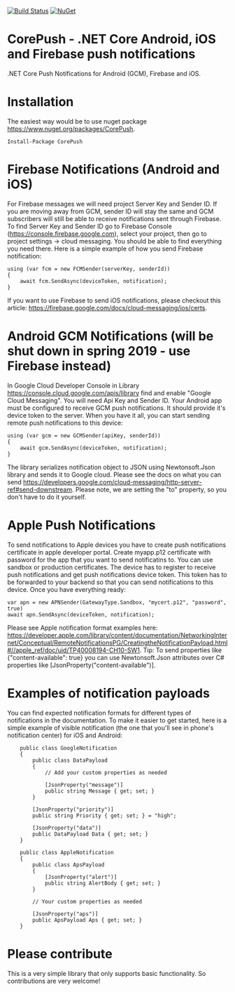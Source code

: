 [![Build Status](https://travis-ci.org/andrei-m-code/CorePush.svg?branch=master)](https://travis-ci.org/andrei-m-code/CorePush) [![NuGet](https://img.shields.io/nuget/v/CorePush.svg)](https://www.nuget.org/packages/CorePush/)


# CorePush - .NET Core Android, iOS and Firebase push notifications
.NET Core Push Notifications for Android (GCM), Firebase and iOS.

# Installation

The easiest way would be to use nuget package https://www.nuget.org/packages/CorePush.

```
Install-Package CorePush
```
# Firebase Notifications (Android and iOS)

For Firebase messages we will need project Server Key and Sender ID. If you are moving away from GCM, sender ID will stay the same and GCM subscribers will still be able to receive notifications sent through Firebase. To find Server Key and Sender ID go to Firebase Console (https://console.firebase.google.com), select your project, then go to project settings -> cloud messaging. You should be able to find everything you need there. Here is a simple example of how you send Firebase notification:

```
using (var fcm = new FCMSender(serverKey, senderId))
{
    await fcm.SendAsync(deviceToken, notification);
}
```
If you want to use Firebase to send iOS notifications, please checkout this article: https://firebase.google.com/docs/cloud-messaging/ios/certs.

# Android GCM Notifications (will be shut down in spring 2019 - use Firebase instead)

In Google Cloud Developer Console in Library https://console.cloud.google.com/apis/library find and enable "Google Cloud Messaging". You will need Api Key and Sender ID. Your Android app must be configured to receive GCM push notifications. It should provide it's device token to the server. When you have it all, you can start sending remote push notifications to this device:

```
using (var gcm = new GCMSender(apiKey, senderId))
{
    await gcm.SendAsync(deviceToken, notification);
}
```

The library serializes notification object to JSON using Newtonsoft.Json library and sends it to Google cloud. Please see the docs on what you can send https://developers.google.com/cloud-messaging/http-server-ref#send-downstream. Please note, we are setting the "to" property, so you don't have to do it yourself.

# Apple Push Notifications

To send notifications to Apple devices you have to create push notifications certificate in apple developer portal. Create myapp.p12 certificate with password for the app that you want to send notificatins to. You can use sandbox or production certificates. The device has to register to receive push notifications and get push notifications device token. This token has to be forwarded to your backend so that you can send notifications to this device. Once you have everything ready:

```
var apn = new APNSender(GatewayType.Sandbox, "mycert.p12", "password", true)
await apn.SendAsync(deviceToken, notification);
```

Please see Apple notification format examples here: https://developer.apple.com/library/content/documentation/NetworkingInternet/Conceptual/RemoteNotificationsPG/CreatingtheNotificationPayload.html#//apple_ref/doc/uid/TP40008194-CH10-SW1.
Tip: To send properties like {"content-available": true} you can use Newtonsoft.Json attributes over C# properties like [JsonProperty("content-available")].

# Examples of notification payloads
You can find expected notification formats for different types of notifications in the documentation. To make it easier to get started, here is a simple example of visible notification (the one that you'll see in phone's notification center) for iOS and Android:

```
    public class GoogleNotification
    {
        public class DataPayload
        {
            // Add your custom properties as needed

            [JsonProperty("message")]
            public string Message { get; set; }
        }

        [JsonProperty("priority")]
        public string Priority { get; set; } = "high";

        [JsonProperty("data")]
        public DataPayload Data { get; set; }
    }

    public class AppleNotification
    {
        public class ApsPayload
        {
            [JsonProperty("alert")]
            public string AlertBody { get; set; }
        }

        // Your custom properties as needed

        [JsonProperty("aps")]
        public ApsPayload Aps { get; set; }
    }
```
# Please contribute
This is a very simple library that only supports basic functionality. So contributions are very welcome!

